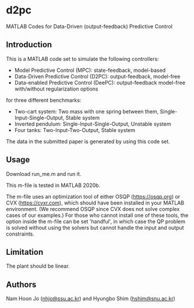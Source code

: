 # d2pc
MATLAB Codes for Data-Driven (output-feedback) Predictive Control


## Introduction
This is a MATLAB code set to simulate the following controllers:

* Model Predictive Control (MPC): state-feedback, model-based
* Data-Driven Predictive Control (D2PC): output-feedback, model-free
* Data-enabled Predictive Control (DeePC): output-feedback model-free with/without regularization options

for three different benchmarks:

* Two-cart system: Two mass with one spring between them, Single-Input-Single-Output, Stable system
* Inverted pendulum: Single-Input-Single-Output, Unstable system
* Four tanks: Two-Input-Two-Output, Stable system

The data in the submitted paper is generated by using this code set.

## Usage
Download run_me.m and run it.

This m-file is tested in MATLAB 2020b.

The m-file uses an optimization tool of either OSQP (https://osqp.org) or CVX (https://cvxr.com), which should have been installed in your MATLAB environment. (We recommend OSQP since CVX does not solve complex cases of our examples.) For those who cannot install one of these tools, the option inside the m-file can be set 'handful', in which case the QP problem is solved without using the solvers but cannot handle the input and output constraints. 

## Limitation
The plant should be linear.

## Authors
Nam Hoon Jo (nhjo@ssu.ac.kr) and Hyungbo Shim (hshim@snu.ac.kr)

